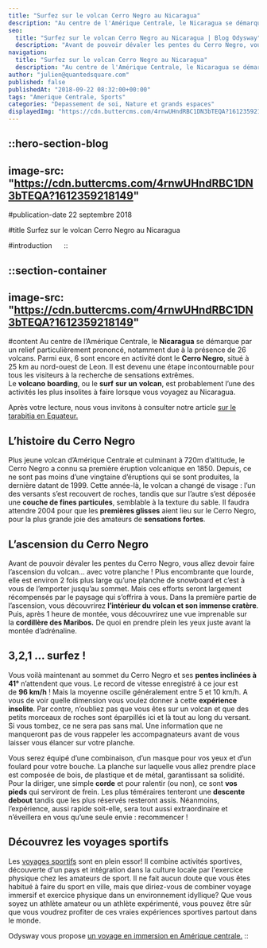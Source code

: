 ```yaml
---
title: "Surfez sur le volcan Cerro Negro au Nicaragua"
description: "Au centre de l'Amérique Centrale, le Nicaragua se démarque par un relief particulièrement prononce, notamment due a la présence de 26 volcans. Parmi eux, 6 sont encore en activité dont le Cerro Negro , situe a 25 km au nord-ouest de Leon. Il est devenu une étape incontournable pour tous ..."
seo:
  title: "Surfez sur le volcan Cerro Negro au Nicaragua | Blog Odysway"
  description: "Avant de pouvoir dévaler les pentes du Cerro Negro, vous allez devoir faire l'ascension du volcan. Mais ces efforts seront bien récompensés!"
navigation:
  title: "Surfez sur le volcan Cerro Negro au Nicaragua"
  description: "Au centre de l'Amérique Centrale, le Nicaragua se démarque par un relief particulièrement prononce, notamment due a la présence de 26 volcans. Parmi eux, 6 sont encore en activité dont le Cerro Negro , situe a 25 km au nord-ouest de Leon. Il est devenu une étape incontournable pour tous ..."
author: "julien@quantedsquare.com"
published: false
publishedAt: "2018-09-22 08:32:00+00:00"
tags: "Amerique Centrale, Sports"
categories: "Depassement de soi, Nature et grands espaces"
displayedImg: "https://cdn.buttercms.com/4rnwUHndRBC1DN3bTEQA?1612359218149"
---
```


::hero-section-blog
---
image-src: "https://cdn.buttercms.com/4rnwUHndRBC1DN3bTEQA?1612359218149"
---
#publication-date
22 septembre 2018

#title
Surfez sur le volcan Cerro Negro au Nicaragua

#introduction
    
::

::section-container
---
image-src: "https://cdn.buttercms.com/4rnwUHndRBC1DN3bTEQA?1612359218149"
---
#content
Au centre de l’Amérique Centrale, le **Nicaragua** se démarque par un relief particulièrement prononcé, notamment due à la présence de 26 volcans. Parmi eux, 6 sont encore en activité dont le **Cerro Negro**, situé à 25 km au nord-ouest de Leon. Il est devenu une étape incontournable pour tous les visiteurs à la recherche de sensations extrêmes. Le **volcano** **boarding**, ou le **surf** **sur** **un** **volcan**, est probablement l’une des activités les plus insolites à faire lorsque vous voyagez au Nicaragua.

Après votre lecture, nous vous invitons à consulter notre article [sur le tarabitia en Equateur.](https://odysway.com/quest-ce-que-la-tarabita-en-equateur)

## L’histoire du Cerro Negro

Plus jeune volcan d’Amérique Centrale et culminant à 720m d’altitude, le Cerro Negro a connu sa première éruption volcanique en 1850. Depuis, ce ne sont pas moins d’une vingtaine d’éruptions qui se sont produites, la dernière datant de 1999. Cette année-là, le volcan a changé de visage : l’un des versants s’est recouvert de roches, tandis que sur l’autre s’est déposée une **couche de fines particules**, semblable à la texture du sable. Il faudra attendre 2004 pour que les **premières glisses** aient lieu sur le Cerro Negro, pour la plus grande joie des amateurs de **sensations fortes**.

## L’ascension du Cerro Negro

Avant de pouvoir dévaler les pentes du Cerro Negro, vous allez devoir faire l’ascension du volcan… avec votre planche ! Plus encombrante que lourde, elle est environ 2 fois plus large qu’une planche de snowboard et c’est à vous de l’emporter jusqu’au sommet. Mais ces efforts seront largement récompensés par le paysage qui s’offrira à vous. Dans la première partie de l’ascension, vous découvrirez **l’intérieur du volcan et son immense cratère**. Puis, après 1 heure de montée, vous découvrirez une vue imprenable sur la **cordillère des Maribos.** De quoi en prendre plein les yeux juste avant la montée d’adrénaline.

## 3,2,1 … surfez !

Vous voilà maintenant au sommet du Cerro Negro et ses **pentes inclinées à 41°** n’attendent que vous. Le record de vitesse enregistré à ce jour est de **96 km/h** ! Mais la moyenne oscille généralement entre 5 et 10 km/h. A vous de voir quelle dimension vous voulez donner à cette **expérience insolite**. Par contre, n’oubliez pas que vous êtes sur un volcan et que des petits morceaux de roches sont éparpillés ici et là tout au long du versant. Si vous tombez, ce ne sera pas sans mal. Une information que ne manqueront pas de vous rappeler les accompagnateurs avant de vous laisser vous élancer sur votre planche.

Vous serez équipé d’une combinaison, d’un masque pour vos yeux et d’un foulard pour votre bouche. La planche sur laquelle vous allez prendre place est composée de bois, de plastique et de métal, garantissant sa solidité. Pour la diriger, une simple **corde** et pour ralentir (ou non), ce sont **vos pieds** qui serviront de frein. Les plus téméraires tenteront une **descente debout** tandis que les plus réservés resteront assis. Néanmoins, l’expérience, aussi rapide soit-elle, sera tout aussi extraordinaire et n’éveillera en vous qu’une seule envie : recommencer !

## Découvrez les voyages sportifs

Les [voyages sportifs](https://odysway.com/thematiques/voyage-sportif) sont en plein essor! Il combine activités sportives, découverte d'un pays et intégration dans la culture locale par l'exercice physique chez les amateurs de sport. Il ne fait aucun doute que vous êtes habitué à faire du sport en ville, mais que diriez-vous de combiner voyage immersif et exercice physique dans un environnement idyllique? Que vous soyez un athlète amateur ou un athlète expérimenté, vous pouvez être sûr que vous voudrez profiter de ces vraies expériences sportives partout dans le monde.

Odysway vous propose [un voyage en immersion en Amérique centrale.](https://odysway.com/destinations/amerique-centrale)
::
